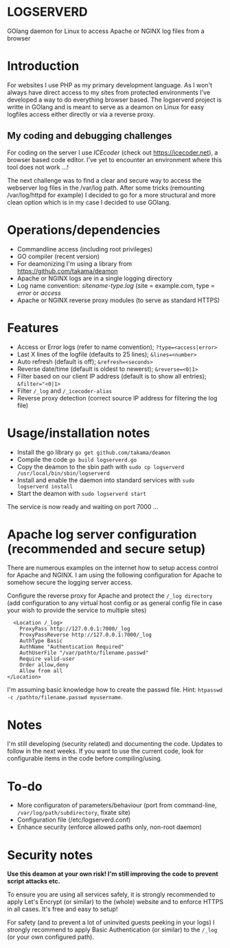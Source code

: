 # LOGSERVERD
GOlang daemon for Linux to access Apache or NGINX log files from a browser

# Introduction
For websites I use PHP as my primary development language. As I won't always have direct access to my sites from protected environments I've developed a way to do everything browser based. The logserverd project is writte in GOlang and is meant to serve as a deamon on Linux for easy logfiles access either directly or via a reverse proxy.

## My coding and debugging challenges
For coding on the server I use <em>ICEcoder</em> (check out https://icecoder.net), a browser based code editor. I've yet to encounter an environment where this tool does not work ...!

The next challenge was to find a clear and secure way to access the webserver log files in the /var/log path. After some tricks (remounting /var/log/httpd for example) I decided to go for a more structural and more clean option which is in my case I decided to use GOlang.

# Operations/dependencies
- Commandline access (including root privileges)
- GO compiler (recent version)
- For deamonizing I'm using a library from https://github.com/takama/deamon
- Apache or NGINX logs are in a single logging directory
- Log name convention: <em>sitename-type.log</em> (site = example.com, type = <em>error</em> or <em>access</em>
- Apache or NGINX reverse proxy modules (to serve as standard HTTPS)

# Features
- Access or Error logs (refer to name convention); ```?type=<access|error>```
- Last X lines of the logfile (defaults to 25 lines); ```&lines=<number>```
- Auto refresh (default is off); ```&refresh=<seconds>```
- Reverse date/time (default is oldest to newerst); ```&reverse=<0|1>```
- Filter based on our client IP address (default is to show all entries); ```&filter="<0|1>```
- Filter ```/_log``` and ```/_icecoder-alias```
- Reverse proxy detection (correct source IP address for filtering the log file)

# Usage/installation notes
- Install the go library ```go get github.com/takama/deamon```
- Compile the code ```go build logserverd.go```
- Copy the deamon to the sbin path with ```sudo cp logserverd /usr/local/bin/sbin/logserverd```
- Install and enable the daemon into standard services with ```sudo logserverd install```
- Start the deamon with ```sudo logserverd start```

The service is now ready and waiting on port 7000 ...

# Apache log server configuration (recommended and secure setup)
There are numerous examples on the internet how to setup access control for Apache and NGINX. I am using the following configuration for Apache to somehow secure the logging server access.

Configure the reverse proxy for Apache and protect the ```/_log directory``` (add configuration to any virtual host config or as general config file in case your wish to provide the service to multiple sites)

```
  <Location /_log>
    ProxyPass http://127.0.0.1:7000/_log
    ProxyPassReverse http://127.0.0.1:7000/_log
    AuthType Basic
    AuthName "Authentication Required"
    AuthUserFile "/var/pathto/filename.passwd"
    Require valid-user
    Order allow,deny
    Allow from all
</Location>
```

I'm assuming basic knowledge how to create the passwd file. Hint: ```htpasswd -c /pathto/filename.passwd myusername```.

# Notes
I'm still developing (security related) and documenting the code. Updates to follow in the next weeks. If you want to use the current code, look for configurable items in the code before compiling/using.

# To-do
- More configuraton of parameters/behaviour (port from command-line, ```/var/log/path/subdirectory```, fixate site)
- Configuration file (/etc/logserverd.conf)
- Enhance security (enforce allowed paths only, non-root daemon)

# Security notes
<b>Use this deamon at your own risk! I'm still improving the code to prevent script attacks etc.</b>

To ensure you are using all services safely, it is strongly recommended to apply Let's Encrypt (or similar) to the (whole) website and to enforce HTTPS in all cases. It's free and easy to setup!

For safety (and to prevent a lot of uninvited guests peeking in your logs) I strongly recommend to apply Basic Authentication (or similar) to the ```/_log``` (or your own configured path).
